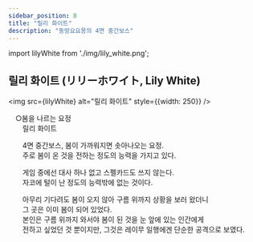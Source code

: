 ```yaml
---
sidebar_position: 8
title: "릴리 화이트"
description: "동방요요몽의 4면 중간보스"
---
```


import lilyWhite from './img/lily_white.png';

## 릴리 화이트 (リリーホワイト, Lily White)

<img src={lilyWhite} alt="릴리 화이트" style={{width: 250}} />

　○봄을 나르는 요정  
　　릴리 화이트  
  
　　4면 중간보스, 봄이 가까워지면 솟아나오는 요정.  
　　주로 봄이 온 것을 전하는 정도의 능력을 가지고 있다.  
  
　　게임 중에선 대사 하나 없고 스펠카드도 쓰지 않는다.  
　　자코에 털이 난 정도의 능력밖에 없는 것이다.  
  
　　아무리 기다려도 봄이 오지 않아 구름 위까지 상황을 보러 왔더니  
　　그 곳은 이미 봄이 되어 있었다.  
　　본인은 구름 위까지 와서야 봄이 된 것을 눈 앞에 있는 인간에게  
　　전하고 싶었던 것 뿐이지만, 그것은 레이무 일행에겐 단순한 공격으로 보였다.  
  